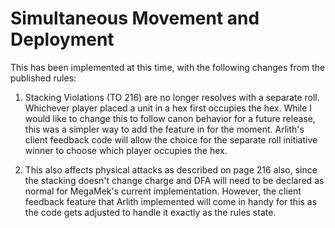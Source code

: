 # Simultaneous Movement and Deployment

This has been implemented at this time, with the following changes from the published rules:

1. Stacking Violations (TO 216) are no longer resolves with a separate roll. Whichever player placed a unit in a hex
   first occupies the hex. While I would like to change this to follow canon behavior for a future release, this was a
   simpler way to add the feature in for the moment. Arlith's client feedback code will allow the choice for the
   separate roll initiative winner to choose which player occupies the hex.

2. This also affects physical attacks as described on page 216 also, since the stacking doesn't change charge and DFA
   will need to be declared as normal for MegaMek's current implementation. However, the client feedback feature that
   Arlith implemented will come in handy for this as the code gets adjusted to handle it exactly as the rules state.
